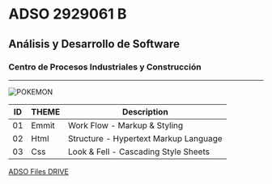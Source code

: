 # ADSO 2929061 B
## Análisis y Desarrollo de Software

### Centro de Procesos Industriales y Construcción

---
![POKEMON](https://tinyurl.com/2s49np8z)

| ID | THEME | Description                            |
|----|-------|---                                     |
|01  | Emmit | Work Flow - Markup & Styling           |
|02  | Html  | Structure - Hypertext Markup Language  |
|03  | Css   | Look & Fell - Cascading Style Sheets   |

[ADSO Files DRIVE](https://tinyurl.com/wnkk334u)